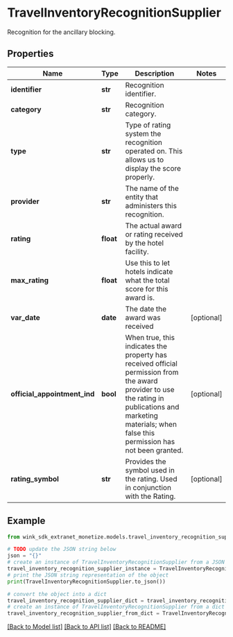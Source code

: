# TravelInventoryRecognitionSupplier

Recognition for the ancillary blocking.

## Properties

Name | Type | Description | Notes
------------ | ------------- | ------------- | -------------
**identifier** | **str** | Recognition identifier. | 
**category** | **str** | Recognition category. | 
**type** | **str** | Type of rating system the recognition operated on. This allows us to display the score properly. | 
**provider** | **str** | The name of the entity that administers this recognition. | 
**rating** | **float** | The actual award or rating received by the hotel facility. | 
**max_rating** | **float** | Use this to let hotels indicate what the total score for this award is. | 
**var_date** | **date** | The date the award was received | [optional] 
**official_appointment_ind** | **bool** | When true, this indicates the property has received official permission from the award provider to use the rating in publications and marketing materials; when false this permission has not been granted. | [optional] 
**rating_symbol** | **str** | Provides the symbol used in the rating. Used in conjunction with the Rating. | [optional] 

## Example

```python
from wink_sdk_extranet_monetize.models.travel_inventory_recognition_supplier import TravelInventoryRecognitionSupplier

# TODO update the JSON string below
json = "{}"
# create an instance of TravelInventoryRecognitionSupplier from a JSON string
travel_inventory_recognition_supplier_instance = TravelInventoryRecognitionSupplier.from_json(json)
# print the JSON string representation of the object
print(TravelInventoryRecognitionSupplier.to_json())

# convert the object into a dict
travel_inventory_recognition_supplier_dict = travel_inventory_recognition_supplier_instance.to_dict()
# create an instance of TravelInventoryRecognitionSupplier from a dict
travel_inventory_recognition_supplier_from_dict = TravelInventoryRecognitionSupplier.from_dict(travel_inventory_recognition_supplier_dict)
```
[[Back to Model list]](../README.md#documentation-for-models) [[Back to API list]](../README.md#documentation-for-api-endpoints) [[Back to README]](../README.md)


